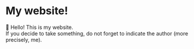 # My website!
👋 Hello! This is my website. <br>
If you decide to take something, do not forget to indicate the author (more precisely, me).
